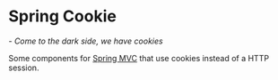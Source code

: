 # Spring Cookie
*- Come to the dark side, we have cookies*

Some components for
[Spring MVC](https://docs.spring.io/spring/docs/current/spring-framework-reference/web.html)
that use cookies instead of a HTTP session.

